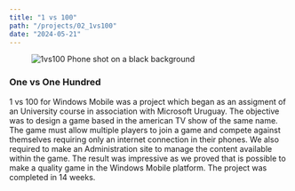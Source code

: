 ```yaml
---
title: "1 vs 100"
path: "/projects/02_1vs100"
date: "2024-05-21"
---
```


<figure style="{ background-color: #3e3b3d; }">
  <img src="/projects/1vs100.jpg" alt="1vs100 Phone shot on a black background">
</figure>

### One vs One Hundred

1 vs 100 for Windows Mobile was a project which began as an assigment of an University course in association with Microsoft Uruguay. The objective was to design a game based in the american TV show of the same name. The game must allow multiple players to join a game and compete against themselves requiring only an internet connection in their phones. We also required to make an Administration site to manage the content available within the game. The result was impressive as we proved that is possible to make a quality game in the Windows Mobile platform. The project was completed in 14 weeks.
